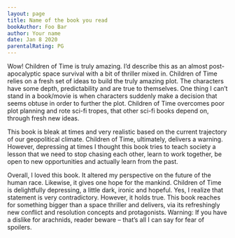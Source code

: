 ```yaml
---
layout: page
title: Name of the book you read
bookAuthor: Foo Bar
author: Your name
date: Jan 8 2020
parentalRating: PG
---
```

Wow! Children of Time is truly amazing. I’d describe this as an almost post-apocalyptic space survival with a bit of thriller mixed in. Children of Time relies on a fresh set of ideas to build the truly amazing plot. The characters have some depth, predictability and are true to themselves. One thing I can’t stand in a book/movie is when characters suddenly make a decision that seems obtuse in order to further the plot. Children of Time overcomes poor plot planning and rote sci-fi tropes, that other sci-fi books depend on, through fresh new ideas.

This book is bleak at times and very realistic based on the current trajectory of our geopolitical climate. Children of Time, ultimately, delivers a warning. However, depressing at times I thought this book tries to teach society a lesson that we need to stop chasing each other, learn to work together, be open to new opportunities and actually learn from the past. 

Overall, I loved this book. It altered my perspective on the future of the human race. Likewise, it gives one hope for the mankind. Children of Time is delightfully depressing, a little dark, ironic and hopeful. Yes, I realize that statement is very contradictory. However, it holds true. This book reaches for something bigger than a space thriller and delivers, via its refreshingly new conflict and resolution concepts and protagonists. Warning: If you have a dislike for arachnids, reader beware – that’s all I can say for fear of spoilers.
